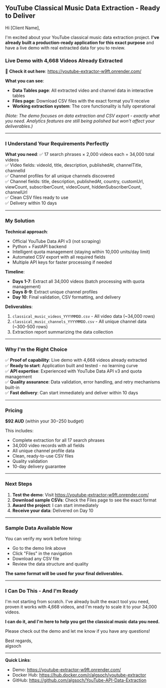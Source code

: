 ## YouTube Classical Music Data Extraction - Ready to Deliver

Hi [Client Name],

I'm excited about your YouTube classical music data extraction project. **I've already built a production-ready application for this exact purpose** and have a live demo with real extracted data for you to review.

### Live Demo with 4,668 Videos Already Extracted

🔗 **Check it out here**: https://youtube-extractor-w9ft.onrender.com/

**What you can see**:
- **Data Tables page**: All extracted video and channel data in interactive tables
- **Files page**: Download CSV files with the exact format you'll receive
- **Working extraction system**: The core functionality is fully operational

*(Note: The demo focuses on data extraction and CSV export - exactly what you need. Analytics features are still being polished but won't affect your deliverables.)*

---

### I Understand Your Requirements Perfectly

**What you need**:
✅ 17 search phrases × 2,000 videos each = 34,000 total videos  
✅ Video fields: videoId, title, description, publishedAt, channelTitle, channelId  
✅ Channel profiles for all unique channels discovered  
✅ Channel fields: title, description, publishedAt, country, customUrl, viewCount, subscriberCount, videoCount, hiddenSubscriberCount, channelUrl  
✅ Clean CSV files ready to use  
✅ Delivery within 10 days  

---

### My Solution

**Technical approach**:
- Official YouTube Data API v3 (not scraping)
- Python + FastAPI backend
- Intelligent quota management (staying within 10,000 units/day limit)
- Automated CSV export with all required fields
- Multiple API keys for faster processing if needed

**Timeline**:
- **Days 1-7**: Extract all 34,000 videos (batch processing with quota management)
- **Days 8-9**: Extract unique channel profiles
- **Day 10**: Final validation, CSV formatting, and delivery

**Deliverables**:
1. `classical_music_videos_YYYYMMDD.csv` - All video data (~34,000 rows)
2. `classical_music_channels_YYYYMMDD.csv` - All unique channel data (~300-500 rows)
3. Extraction report summarizing the data collection

---

### Why I'm the Right Choice

✅ **Proof of capability**: Live demo with 4,668 videos already extracted  
✅ **Ready to start**: Application built and tested - no learning curve  
✅ **API expertise**: Experienced with YouTube Data API v3 and quota management  
✅ **Quality assurance**: Data validation, error handling, and retry mechanisms built-in  
✅ **Fast delivery**: Can start immediately and deliver within 10 days  

---

### Pricing

**$92 AUD** (within your $30-$250 budget)

This includes:
- Complete extraction for all 17 search phrases
- 34,000 video records with all fields
- All unique channel profile data
- Clean, ready-to-use CSV files
- Quality validation
- 10-day delivery guarantee

---

### Next Steps

1. **Test the demo**: Visit https://youtube-extractor-w9ft.onrender.com/
2. **Download sample CSVs**: Check the Files page to see the exact format
3. **Award the project**: I can start immediately
4. **Receive your data**: Delivered on Day 10

---

### Sample Data Available Now

You can verify my work before hiring:
- Go to the demo link above
- Click "Files" in the navigation
- Download any CSV file
- Review the data structure and quality

**The same format will be used for your final deliverables.**

---

### I Can Do This - And I'm Ready

I'm not starting from scratch. I've already built the exact tool you need, proven it works with 4,668 videos, and I'm ready to scale it to your 34,000 videos.

**I can do it, and I'm here to help you get the classical music data you need.**

Please check out the demo and let me know if you have any questions!

Best regards,  
algsoch

---

**Quick Links**:
- Demo: https://youtube-extractor-w9ft.onrender.com/
- Docker Hub: https://hub.docker.com/r/algsoch/youtube-extractor
- GitHub: https://github.com/algsoch/YouTube-API-Data-Extraction
